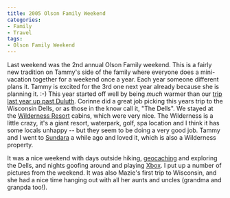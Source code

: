 ```yaml
---
title: 2005 Olson Family Weekend
categories:
- Family
- Travel
tags:
- Olson Family Weekend
---
```


Last weekend was the 2nd annual Olson Family weekend. This is a fairly new tradition on Tammy's side of the family where everyone does a mini-vacation together for a weekend once a year. Each year someone different plans it. Tammy is excited for the 3rd one next year already because she is planning it. :-) This year started off well by being _much_ warmer than our [trip last year up past Duluth](/thingelstad/grand-superior-getaway).
Corinne did a great job picking this years trip to the Wisconsin Dells, or as those in the know call it, "The Dells". We stayed at the [Wilderness Resort](http://www.wildernessresort.com/) cabins, which were very nice. The Wilderness is a little crazy, it's a giant resort, waterpark, golf, spa location and I think it has some locals unhappy -- but they seem to be doing a very good job. Tammy and I went to [Sundara](http://www.sundaraspa.com/) a while ago and loved it, which is also a Wilderness property.

It was a nice weekend with days outside hiking, [geocaching](http://www.geocaching.com/seek/log.aspx?IID=7d6b83eb-9c3a-415e-b83e-ca714f508508&LID=10874266) and exploring the Dells, and nights goofing around and playing [Xbox](http://www.xbox.com/). I put up a number of pictures from the weekend. It was also Mazie's first trip to Wisconsin, and she had a nice time hanging out with all her aunts and uncles (grandma and granpda too!).

